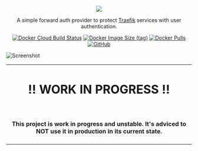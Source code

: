 <p align="center"><img src="https://user-images.githubusercontent.com/31022056/188273308-e301fb31-29d0-4372-a869-a8064716fd09.png" /></p>

<p align="center">A simple forward auth provider to protect <a href="https://traefik.io/traefik/">Traefik</a> services with user authentication.</p>

<p align="center">
<a href="https://hub.docker.com/r/marvinjwendt/traefik-auth-provider"><img alt="Docker Cloud Build Status" src="https://img.shields.io/docker/cloud/build/marvinjwendt/traefik-auth-provider?style=flat-square"></a>
<a href="https://hub.docker.com/r/marvinjwendt/traefik-auth-provider"><img alt="Docker Image Size (tag)" src="https://img.shields.io/docker/image-size/marvinjwendt/traefik-auth-provider/latest?style=flat-square"></a>
<a href="https://hub.docker.com/r/marvinjwendt/traefik-auth-provider"><img alt="Docker Pulls" src="https://img.shields.io/docker/pulls/marvinjwendt/traefik-auth-provider?style=flat-square"></a>
<a href="https://github.com/MarvinJWendt/traefik-auth-provider/blob/main/LICENCE"><img alt="GitHub" src="https://img.shields.io/github/license/MarvinJWendt/traefik-auth-provider?style=flat-square"></a>
</p>

![Screenshot](https://user-images.githubusercontent.com/31022056/188274767-91dd3d26-a9c1-4f07-88ae-bb13ab92eee0.png)



<p align="center">
<table>
<tbody>
<td align="center">
<img width="2000" height="0" /><br>
<h1>‼️ WORK IN PROGRESS ‼️</h1><br>
<h4>This project is work in progress and <b>unstable</b>. It's adviced to NOT use it in production in its current state.</h4>
<img width="2000" height="0" />
</td>
</tbody>
</table>
</p>
